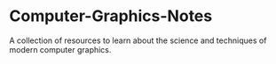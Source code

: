 # Computer-Graphics-Notes
A collection of resources to learn about the science and techniques of modern computer graphics. 

